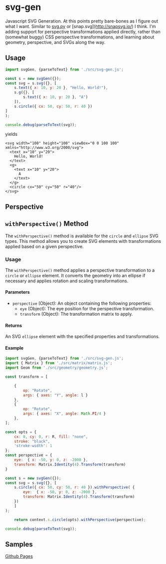 # svg-gen

Javascript SVG Generation. At this points pretty bare-bones as I figure out what I want. Similar to [svg.py](https://github.com/orsinium-labs/svg.py) or [snap.svg])http://snapsvg.io/) I think. I'm adding support for perspective transformations applied directly, rather than (somewhat buggy) CSS perspective transformations, and learning about geometry, perspective, and SVGs along the way.

## Usage

```javascript
import svgGen, {parseToText} from './src/svg-gen.js';

const s = new svgGen({});
const svg = s.svg({}, [
    s.text({ x: 10, y: 20 }, "Hello, World!"),
    s.g({}, [
        s.text({ x: 10, y: 20 }, "A")
    ]),
    s.circle({ cx: 50, cy: 50, r: 40 })
]
);

console.debug(parseToText(svg));
```

yields

```
<svg width="100" height="100" viewBox="0 0 100 100" xmlns="http://www.w3.org/2000/svg">
  <text x="10" y="20">
    Hello, World!
  </text>
  <g>
    <text x="10" y="20">
      A
    </text>
  </g>
  <circle cx="50" cy="50" r="40"/>
</svg>
```

## Perspective

## `withPerspective()` Method

The `withPerspective()` method is available for the `circle` and `ellipse` SVG types. This method allows you to create SVG elements with transformations applied based on a given perspective.

### Usage

The `withPerspective()` method applies a perspective transformation to a `circle` or `ellipse` element. It converts the geometry into an ellipse if necessary and applies rotation and scaling transformations.

#### Parameters

- `perspective` (Object): An object containing the following properties:
  - `eye` (Object): The eye position for the perspective transformation.
  - `transform` (Object): The transformation matrix to apply.

#### Returns

An SVG `ellipse` element with the specified properties and transformations.

#### Example

```javascript
import svgGen, {parseToText} from './src/svg-gen.js';
import { Matrix } from './src/matrix/matrix.js';
import Geom from './src/geometry/geometry.js';

const transform = [

    {
        op: "Rotate",
        args: { axes: "Y", angle: l }
    },
    {
        op: "Rotate",
        args: { axes: "X", angle: Math.PI/4 }
    },
];

const opts = {
    cx: 0, cy: 0, r: R, fill: "none",
    stroke: "black",
    'stroke-width': 1
};
const perspective = {
    eye:  { x: -50, y: 0, z: -2000 },
    transform: Matrix.Identity(4).Transform(transform)
}

const s = new svgGen({});
const svg = s.svg({}, [
    s.circle({ cx: 50, cy: 50, r: 40 }).withPerspective( {
        eye:  { x: -50, y: 0, z: -2000 },
        transform: Matrix.Identity(4).Transform(transform)
    })
    ]
);

    return context.s.circle(opts).withPerspective(perspective);

console.debug(parseToText(svg));
```

## Samples

[Github Pages](https://antoninus.org/svg-gen/)


